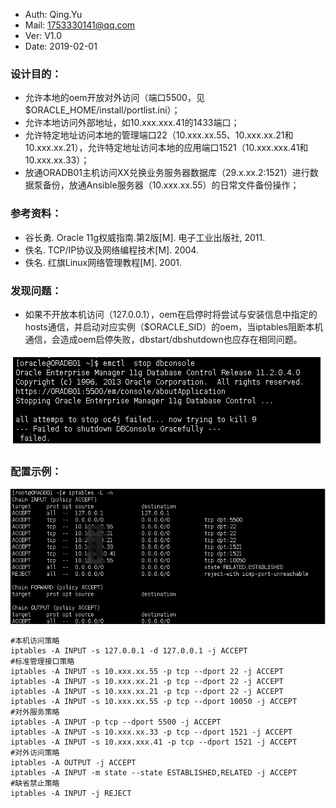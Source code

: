 * Auth: Qing.Yu
* Mail: 1753330141@qq.com
*  Ver: V1.0
* Date: 2019-02-01

### 设计目的：
- 允许本地的oem开放对外访问（端口5500，见$ORACLE_HOME/install/portlist.ini）；
- 允许本地访问外部地址，如10.xxx.xxx.41的1433端口；
- 允许特定地址访问本地的管理端口22（10.xxx.xx.55、10.xxx.xx.21和10.xxx.xx.21），允许特定地址访问本地的应用端口1521（10.xxx.xxx.41和10.xxx.xx.33）；
- 放通ORADB01主机访问XX兑换业务服务器数据库（29.x.xx.2:1521）进行数据泵备份，放通Ansible服务器（10.xxx.xx.55）的日常文件备份操作；

### 参考资料：
- 谷长勇. Oracle 11g权威指南.第2版[M]. 电子工业出版社, 2011.
- 佚名. TCP/IP协议及网络编程技术[M]. 2004.
- 佚名. 红旗Linux网络管理教程[M]. 2001.

### 发现问题：
- 如果不开放本机访问（127.0.0.1），oem在启停时将尝试与安装信息中指定的hosts通信，并启动对应实例（$ORACLE_SID）的oem，当iptables阻断本机通信，会造成oem启停失败，dbstart/dbshutdown也应存在相同问题。

![示例](https://github.com/QingYu2017/pic/blob/master/21.png)

### 配置示例：
![示例](https://github.com/QingYu2017/pic/blob/master/20.png)
```shell
#本机访问策略
iptables -A INPUT -s 127.0.0.1 -d 127.0.0.1 -j ACCEPT
#标准管理接口策略
iptables -A INPUT -s 10.xxx.xx.55 -p tcp --dport 22 -j ACCEPT
iptables -A INPUT -s 10.xxx.xx.21 -p tcp --dport 22 -j ACCEPT
iptables -A INPUT -s 10.xxx.xx.21 -p tcp --dport 22 -j ACCEPT
iptables -A INPUT -s 10.xxx.xx.55 -p tcp --dport 10050 -j ACCEPT
#对外服务策略
iptables -A INPUT -p tcp --dport 5500 -j ACCEPT
iptables -A INPUT -s 10.xxx.xx.33 -p tcp --dport 1521 -j ACCEPT
iptables -A INPUT -s 10.xxx.xxx.41 -p tcp --dport 1521 -j ACCEPT
#对外访问策略
iptables -A OUTPUT -j ACCEPT
iptables -A INPUT -m state --state ESTABLISHED,RELATED -j ACCEPT
#缺省禁止策略
iptables -A INPUT -j REJECT 
```
